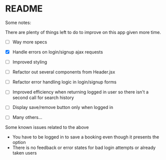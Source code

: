 # README

Some notes:

There are plenty of things left to do to improve on this app given more time.


- [ ] Way more specs
- [x] Handle errors on login/signup ajax requests
- [ ] Improved styling
- [ ] Refactor out several components from Header.jsx
- [ ] Refactor error handling logic in login/signup forms
- [ ] Improved efficiency when returning logged in user so there isn't a second call for search history
- [ ] Display save/remove button only when logged in
- [ ] Many others...


Some known issues related to the above

- You have to be logged in to save a booking even though it presents the option
- There is no feedback or error states for bad login attempts or already taken users


